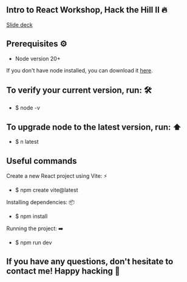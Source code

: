 ## Intro to React Workshop, Hack the Hill II 🔥

[Slide deck](https://docs.google.com/presentation/d/1W6OMgBRvAXKKVtQXeCAHXdLQXmmjXLEhvmczFL_mtNw/edit?usp=sharing)


## Prerequisites ⚙️
- Node version 20+

If you don't have node installed, you can download it [here](https://nodejs.org/en/download/package-manager).



## To verify your current version, run: 🛠️
- $ node -v



## To upgrade node to the latest version, run: ⬆️
- $ n latest



## Useful commands

Create a new React project using Vite: ⚡️
- $ npm create vite@latest

Installing dependencies: 📦
- $ npm install

Running the project: ➡️
- $ npm run dev



## If you have any questions, don't hesitate to contact me! Happy hacking 🚀


